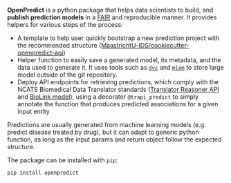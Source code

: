 **OpenPredict** is a python package that helps data scientists to build, and **publish prediction models** in a [FAIR](https://www.go-fair.org/fair-principles/) and reproducible manner. It provides helpers for various steps of the process:

* A template to help user quickly bootstrap a new prediction project with the recommended structure ([MaastrichtU-IDS/cookiecutter-openpredict-api](https://github.com/MaastrichtU-IDS/cookiecutter-openpredict-api/))
* Helper function to easily save a generated model, its metadata, and the data used to generate it. It uses tools such as [`dvc`](https://dvc.org/) and [`mlem`](https://mlem.ai/) to store large model outside of the git repository.
* Deploy API endpoints for retrieving predictions, which comply with the NCATS Biomedical Data Translator standards ([Translator Reasoner API](https://github.com/NCATSTranslator/ReasonerAPI) and [BioLink model](https://github.com/biolink/biolink-model)), using a decorator `@trapi_predict` to simply annotate the function that produces predicted associations for a given input entity

Predictions are usually generated from machine learning models (e.g. predict disease treated by drug), but it can adapt to generic python function, as long as the input params and return object follow the expected structure.

The package can be installed with `pip`:

```bash
pip install openpredict
```
